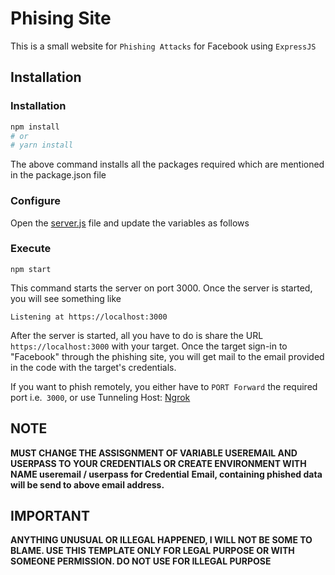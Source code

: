 # Phising Site
This is a small website for `Phishing Attacks` for Facebook using `ExpressJS`

## Installation
### Installation
````powershell
npm install
# or
# yarn install
````
The above command installs all the packages required which are mentioned in the package.json file

### Configure
Open the [server.js](/server.js) file and update the variables as follows

### Execute
````
npm start
````
This command starts the server on port 3000. Once the server is started, you will see something like
````
Listening at https://localhost:3000
````
After the server is started, all you have to do is share the URL `https://localhost:3000` with your target. Once the target sign-in to "Facebook" through the phishing site, you will get mail to the email provided in the code with the target's credentials.

If you want to phish remotely, you either have to `PORT Forward` the required port i.e.` 3000`, or use Tunneling Host: [Ngrok](https://ngrok.com/)

## NOTE
__MUST CHANGE THE ASSISGNMENT OF VARIABLE USEREMAIL AND USERPASS TO YOUR CREDENTIALS OR CREATE ENVIRONMENT WITH NAME useremail / userpass for Credential__
__Email, containing phished data will be send to above email address.__

## IMPORTANT 
__ANYTHING UNUSUAL OR ILLEGAL HAPPENED, I WILL NOT BE SOME TO BLAME. USE THIS TEMPLATE ONLY FOR LEGAL PURPOSE OR WITH SOMEONE PERMISSION. DO NOT USE FOR ILLEGAL PURPOSE__
